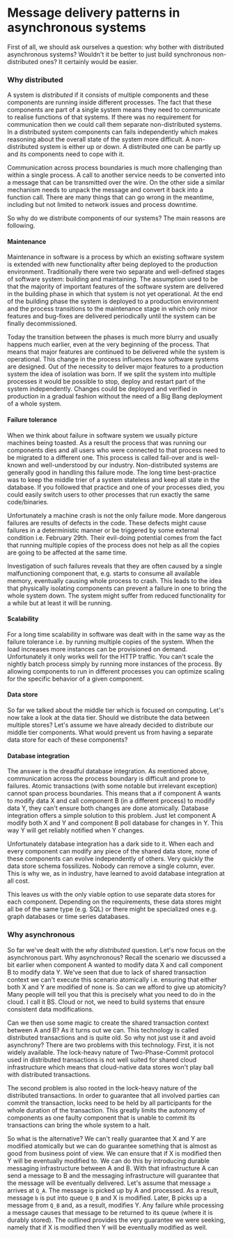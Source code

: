 # Message delivery patterns in asynchronous systems

First of all, we should ask ourselves a question: why bother with distributed asynchronous systems? Wouldn't it be better to just build synchronous non-distributed ones? It certainly would be easier.

### Why distributed

A system is *distributed* if it consists of multiple components and these components are running inside different processes. The fact that these components are part of a single system means they need to communicate to realise functions of that systems. If there was no requirement for communication then we could call them separate non-distributed systems. In a distributed system components can fails independently which makes reasoning about the overall state of the system more difficult. A non-distributed system is either up or down. A distributed one can be partly up and its components need to cope with it.

Communication across process boundaries is much more challenging than within a single process. A call to another service needs to be converted into a message that can be transmitted over the wire. On the other side a similar mechanism needs to unpack the message and convert it back into a function call. There are many things that can go wrong in the meantime, including but not limited to network issues and process downtime.

So why do we distribute components of our systems? The main reasons are following.

#### Maintenance

Maintenance in software is a process by which an existing software system is extended with new functionality after being deployed to the production environment. Traditionally there were two separate and well-defined stages of software system: building and maintaining. The assumption used to be that the majority of important features of the software system are delivered in the building phase in which that system is not yet operational. At the end of the building phase the system is deployed to a production environment and the process transitions to the maintenance stage in which only minor features and bug-fixes are delivered periodically until the system can be finally decommissioned.

Today the transition between the phases is much more blurry and usually happens much earlier, even at the very beginning of the process. That means that major features are continued to be delivered while the system is operational. This change in the process influences how software systems are designed. Out of the necessity to deliver major features to a production system the idea of isolation was born. If we split the system into multiple processes it would be possible to stop, deploy and restart part of the system independently. Changes could be deployed and verified in production in a gradual fashion without the need of a Big Bang deployment of a whole system.

#### Failure tolerance

When we think about failure in software system we usually picture machines being toasted. As a result the process that was running our components dies and all users who were connected to that process need to be migrated to a different one. This process is called fail-over and is well-known and well-understood by our industry. Non-distributed systems are generally good in handling this failure mode. The long time best-practice was to keep the middle trier of a system stateless and keep all state in the database. If you followed that practice and one of your processes died, you could easily switch users to other processes that run exactly the same code/binaries.

Unfortunately a machine crash is not the only failure mode. More dangerous failures are results of defects in the code. These defects might cause failures in a deterministic manner or be triggered by some external condition i.e. February 29th. Their evil-doing potential comes from the fact that running multiple copies of the process does not help as all the copies are going to be affected at the same time. 

Investigation of such failures reveals that they are often caused by a single malfunctioning component that, e.g. starts to consume all available memory, eventually causing whole process to crash. This leads to the idea that physically isolating components can prevent a failure in one to bring the whole system down. The system might suffer from reduced functionality for a while but at least it will be running.

#### Scalability

For a long time scalability in software was dealt with in the same way as the failure tolerance i.e. by running multiple copies of the system. When the load increases more instances can be provisioned on demand. Unfortunately it only works well for the HTTP traffic. You can't scale the nightly batch process simply by running more instances of the process. By allowing components to run in different processes you can optimize scaling for the specific behavior of a given component.

#### Data store

So far we talked about the middle tier which is focused on computing. Let's now take a look at the data tier. Should we distribute the data between multiple stores? Let's assume we have already decided to distribute our middle tier components. What would prevent us from having a separate data store for each of these components?

#### Database integration

The answer is the dreadful database integration. As mentioned above, communication across the process boundary is difficult and prone to failures. Atomic transactions (with some notable but irrelevant exception) cannot span process boundaries. This means that a if component A wants to modify data X and call component B (in a different process) to modify data Y, they can't ensure both changes are done atomically. Database integration offers a simple solution to this problem. Just let component A modify both X and Y and component B poll database for changes in Y. This way Y will get reliably notified when Y changes.

Unfortunately database integration has a dark side to it. When each and every component can modify any piece of the shared data store, none of these components can evolve independently of others. Very quickly the data store schema fossilizes. Nobody can remove a single column, ever. This is why we, as in industry, have learned to avoid database integration at all cost.

This leaves us with the only viable option to use separate data stores for each component. Depending on the requirements, these data stores might all be of the same type (e.g. SQL) or there might be specialized ones e.g. graph databases or time series databases.

### Why asynchronous

So far we've dealt with the *why distributed* question. Let's now focus on the asynchronous part. Why asynchronous? Recall the scenario we discussed a bit earlier when component A wanted to modify data X and call component B to modify data Y. We've seen that due to lack of shared transaction context we can't execute this scenario atomically i.e. ensuring that either both X and Y are modified of none is. So can we afford to give up atomicity? Many people will tell you that this is precisely what you need to do in the cloud. I call it BS. Cloud or not, we need to build systems that ensure consistent data modifications.

Can we then use some magic to create the shared transaction context between A and B? As it turns out we can. This technology is called distributed transactions and is quite old. So why not just use it and avoid asynchrony? There are two problems with this technology. First, it is not widely available. The lock-heavy nature of Two-Phase-Commit protocol used in distributed transactions is not well suited for shared cloud infrastructure which means that cloud-native data stores won't play ball with distributed transactions.

The second problem is also rooted in the lock-heavy nature of the distributed transactions. In order to guarantee that all involved parties can commit the transaction, locks need to be held by all participants for the whole duration of the transaction. This greatly limits the autonomy of components as one faulty component that is unable to commit its transactions can bring the whole system to a halt.

So what is the alternative? We can't really guarantee that X and Y are modified atomically but we can do guarantee something that is almost as good from business point of view. We can ensure that if X is modified then Y will be eventually modified to. We can do this by introducing durable messaging infrastructure between A and B. With that infrastructure A can send a message to B and the messaging infrastructure will guarantee that the message will be eventually delivered. Let's assume that message `a` arrives at `Q_A`. The message is picked up by A and processed. As a result, message `b` is put into queue `Q_B` and X is modified. Later, B picks up a message from `Q_B` and, as a result, modifies Y. Any failure while processing a message causes that message to be returned to its queue (where it is durably stored). The outlined provides the very guarantee we were seeking, namely that if X is modified then Y will be eventually modified as well. 

